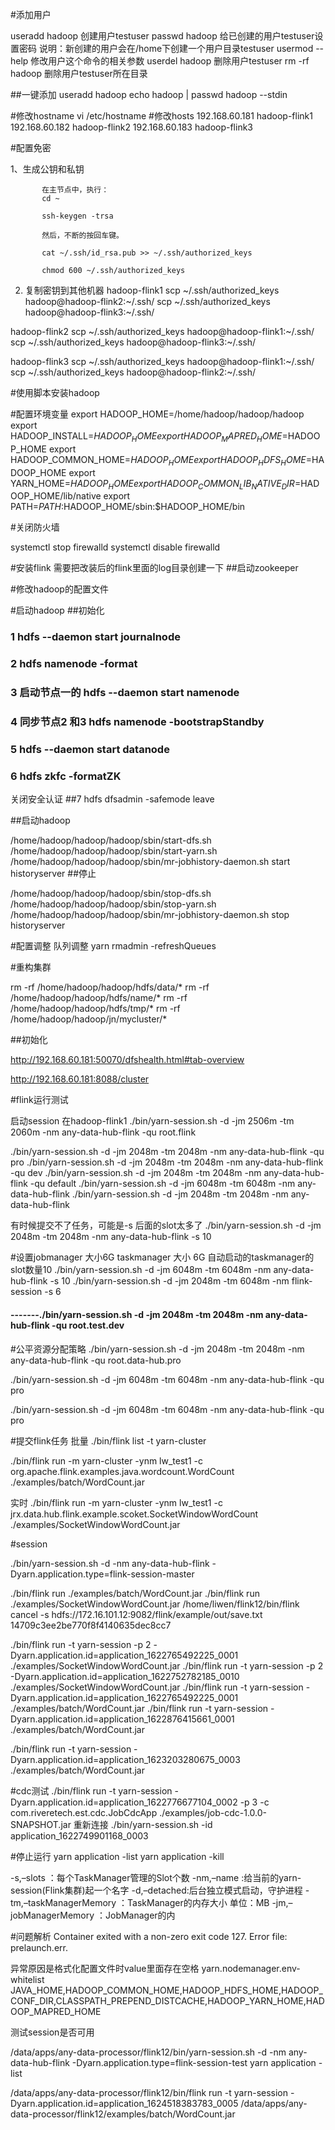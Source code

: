 #添加用户
   
   useradd hadoop  创建用户testuser
   passwd hadoop  给已创建的用户testuser设置密码
   说明：新创建的用户会在/home下创建一个用户目录testuser
   usermod --help  修改用户这个命令的相关参数
   userdel hadoop  删除用户testuser
   rm -rf hadoop  删除用户testuser所在目录
   
##一键添加
    useradd hadoop
   echo hadoop | passwd hadoop --stdin
   
#修改hostname
vi /etc/hostname
#修改hosts
192.168.60.181 hadoop-flink1
192.168.60.182 hadoop-flink2
192.168.60.183 hadoop-flink3

#配置免密

1、生成公钥和私钥
           
           在主节点中，执行：
           cd ~
           
           ssh-keygen -trsa
           
           然后，不断的按回车键。
           
           cat ~/.ssh/id_rsa.pub >> ~/.ssh/authorized_keys
           
           chmod 600 ~/.ssh/authorized_keys
2. 复制密钥到其他机器
hadoop-flink1
scp ~/.ssh/authorized_keys hadoop@hadoop-flink2:~/.ssh/
scp ~/.ssh/authorized_keys hadoop@hadoop-flink3:~/.ssh/


hadoop-flink2
scp ~/.ssh/authorized_keys hadoop@hadoop-flink1:~/.ssh/
scp ~/.ssh/authorized_keys hadoop@hadoop-flink3:~/.ssh/



hadoop-flink3
scp ~/.ssh/authorized_keys hadoop@hadoop-flink1:~/.ssh/
scp ~/.ssh/authorized_keys hadoop@hadoop-flink2:~/.ssh/

#使用脚本安装hadoop

#配置环境变量
export HADOOP_HOME=/home/hadoop/hadoop/hadoop
export HADOOP_INSTALL=$HADOOP_HOME
export HADOOP_MAPRED_HOME=$HADOOP_HOME
export HADOOP_COMMON_HOME=$HADOOP_HOME
export HADOOP_HDFS_HOME=$HADOOP_HOME
export YARN_HOME=$HADOOP_HOME
export HADOOP_COMMON_LIB_NATIVE_DIR=$HADOOP_HOME/lib/native
export PATH=$PATH:$HADOOP_HOME/sbin:$HADOOP_HOME/bin

#关闭防火墙

systemctl stop firewalld
systemctl disable firewalld


#安装flink
需要把改装后的flink里面的log目录创建一下
##启动zookeeper

#修改hadoop的配置文件

#启动hadoop
##初始化  

### 1  hdfs --daemon start journalnode

### 2 hdfs namenode -format

### 3 启动节点一的 hdfs --daemon start namenode

### 4 同步节点2 和3 hdfs namenode -bootstrapStandby

### 5 hdfs --daemon start datanode

### 6 hdfs zkfc -formatZK


关闭安全认证
##7 hdfs dfsadmin -safemode leave


##启动hadoop


/home/hadoop/hadoop/hadoop/sbin/start-dfs.sh    
/home/hadoop/hadoop/hadoop/sbin/start-yarn.sh
/home/hadoop/hadoop/hadoop/sbin/mr-jobhistory-daemon.sh start historyserver
##停止


/home/hadoop/hadoop/hadoop/sbin/stop-dfs.sh    
/home/hadoop/hadoop/hadoop/sbin/stop-yarn.sh
/home/hadoop/hadoop/hadoop/sbin/mr-jobhistory-daemon.sh stop historyserver


#配置调整
队列调整
yarn rmadmin -refreshQueues


#重构集群

rm -rf /home/hadoop/hadoop/hdfs/data/*
rm -rf /home/hadoop/hadoop/hdfs/name/*
rm -rf /home/hadoop/hadoop/hdfs/tmp/*
rm -rf /home/hadoop/hadoop/jn/mycluster/*

 

##初始化  



http://192.168.60.181:50070/dfshealth.html#tab-overview

http://192.168.60.181:8088/cluster


#flink运行测试

启动session
在hadoop-flink1
 ./bin/yarn-session.sh -d -jm 2506m -tm 2060m -nm any-data-hub-flink -qu root.flink
 
  ./bin/yarn-session.sh -d -jm 2048m -tm 2048m -nm any-data-hub-flink -qu pro
  ./bin/yarn-session.sh -d -jm 2048m -tm 2048m -nm any-data-hub-flink -qu dev
  ./bin/yarn-session.sh -d -jm 2048m -tm 2048m -nm any-data-hub-flink -qu default
  ./bin/yarn-session.sh -d -jm 6048m -tm 6048m -nm any-data-hub-flink 
    ./bin/yarn-session.sh -d -jm 2048m -tm 2048m -nm any-data-hub-flink 
    
有时候提交不了任务，可能是-s  后面的slot太多了
./bin/yarn-session.sh -d -jm 2048m -tm 2048m -nm any-data-hub-flink  -s 10

#设置jobmanager 大小6G  taskmanager 大小 6G 自动启动的taskmanager的slot数量10 
./bin/yarn-session.sh -d -jm 6048m -tm 6048m -nm any-data-hub-flink  -s 10
./bin/yarn-session.sh -d -jm 2048m -tm 6048m -nm flink-session   -s 6


  
 #### -------./bin/yarn-session.sh -d -jm 2048m -tm 2048m -nm any-data-hub-flink -qu root.test.dev

  #公平资源分配策略
./bin/yarn-session.sh -d -jm 2048m -tm 2048m -nm any-data-hub-flink -qu root.data-hub.pro

 ./bin/yarn-session.sh -d -jm 6048m -tm 6048m -nm any-data-hub-flink -qu pro
 
 
  ./bin/yarn-session.sh -d -jm 6048m -tm 6048m -nm any-data-hub-flink -qu pro

 
 #提交flink任务
 批量
 ./bin/flink list -t yarn-cluster 
 


 ./bin/flink run   -m yarn-cluster -ynm lw_test1  -c org.apache.flink.examples.java.wordcount.WordCount  ./examples/batch/WordCount.jar 
 
 
 
 实时
  ./bin/flink run   -m yarn-cluster -ynm lw_test1  -c jrx.data.hub.flink.example.scoket.SocketWindowWordCount  ./examples/SocketWindowWordCount.jar 

 #session
 
 ./bin/yarn-session.sh -d  -nm any-data-hub-flink -Dyarn.application.type=flink-session-master 


  ./bin/flink run ./examples/batch/WordCount.jar
  ./bin/flink run ./examples/SocketWindowWordCount.jar
    /home/liwen/flink12/bin/flink cancel -s hdfs://172.16.101.12:9082/flink/example/out/save.txt 14709c3ee2be770f8f4140635dec8cc7


 ./bin/flink run -t yarn-session -p 2 -Dyarn.application.id=application_1622765492225_0001   ./examples/SocketWindowWordCount.jar
 ./bin/flink run -t yarn-session -p 2 -Dyarn.application.id=application_1622752782185_0010   ./examples/SocketWindowWordCount.jar
 ./bin/flink run -t yarn-session -Dyarn.application.id=application_1622765492225_0001   ./examples/batch/WordCount.jar
 ./bin/flink run -t yarn-session -Dyarn.application.id=application_1622876415661_0001   ./examples/batch/WordCount.jar
 
 ./bin/flink run -t yarn-session -Dyarn.application.id=application_1623203280675_0003   ./examples/batch/WordCount.jar
 
 #cdc测试
 ./bin/flink run -t yarn-session -Dyarn.application.id=application_1622776677104_0002 -p 3  -c com.riveretech.est.cdc.JobCdcApp ./examples/job-cdc-1.0.0-SNAPSHOT.jar
 重新连接
 ./bin/yarn-session.sh -id application_1622749901168_0003
 
 

#停止运行
yarn application -list
yarn application -kill 


-s,–slots ：每个TaskManager管理的Slot个数
-nm,–name :给当前的yarn-session(Flink集群)起一个名字
-d,–detached:后台独立模式启动，守护进程
-tm,–taskManagerMemory ：TaskManager的内存大小 单位：MB
-jm,–jobManagerMemory ：JobManager的内




#问题解析
Container exited with a non-zero exit code 127. Error file: prelaunch.err.

异常原因是格式化配置文件时value里面存在空格
  <property>
        <name>yarn.nodemanager.env-whitelist</name>
        <value>JAVA_HOME,HADOOP_COMMON_HOME,HADOOP_HDFS_HOME,HADOOP_CONF_DIR,CLASSPATH_PREPEND_DISTCACHE,HADOOP_YARN_HOME,HADOOP_MAPRED_HOME</value>
    </property>
    



测试session是否可用

 /data/apps/any-data-processor/flink12/bin/yarn-session.sh -d  -nm any-data-hub-flink -Dyarn.application.type=flink-session-test 
 yarn application -list
 
 /data/apps/any-data-processor/flink12/bin/flink run -t yarn-session -Dyarn.application.id=application_1624518383783_0005   /data/apps/any-data-processor/flink12/examples/batch/WordCount.jar
